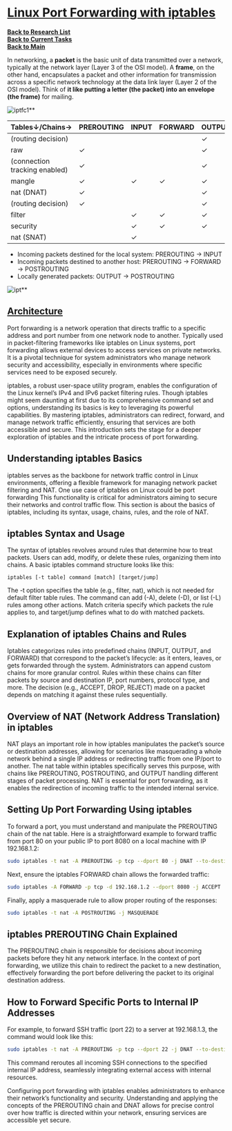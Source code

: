 # **[Linux Port Forwarding with iptables](https://contabo.com/blog/linux-port-forwarding-with-iptables/)**

**[Back to Research List](../../../../../../research_list.md)**\
**[Back to Current Tasks](../../../../../../../a_status/current_tasks.md)**\
**[Back to Main](../../../../../../../README.md)**

In networking, a **packet** is the basic unit of data transmitted over a network, typically at the network layer (Layer 3 of the OSI model). A **frame**, on the other hand, encapsulates a packet and other information for transmission across a specific network technology at the data link layer (Layer 2 of the OSI model). Think of **it like putting a letter (the packet) into an envelope (the frame)** for mailing.

![iptfc1](https://miro.medium.com/v2/resize:fit:720/format:webp/1*OIoNQkH4RTSm-eY2lUMBcQ.jpeg)**

| Tables↓/Chains→               | PREROUTING | INPUT | FORWARD | OUTPUT | POSTROUTING |
|-------------------------------|------------|-------|---------|--------|-------------|
| (routing decision)            |            |       |         | ✓      |             |
| raw                           | ✓          |       |         | ✓      |             |
| (connection tracking enabled) | ✓          |       |         | ✓      |             |
| mangle                        | ✓          | ✓     | ✓       | ✓      | ✓           |
| nat (DNAT)                    | ✓          |       |         | ✓      |             |
| (routing decision)            | ✓          |       |         | ✓      |             |
| filter                        |            | ✓     | ✓       | ✓      |             |
| security                      |            | ✓     | ✓       | ✓      |             |
| nat (SNAT)                    |            | ✓     |         |        | ✓           |

- Incoming packets destined for the local system: PREROUTING -> INPUT
- Incoming packets destined to another host: PREROUTING -> FORWARD -> POSTROUTING
- Locally generated packets: OUTPUT -> POSTROUTING

![ipt](https://stuffphilwrites.com/wp-content/uploads/2024/05/FW-IDS-iptables-Flowchart-v2024-05-22-768x978.png)**

## **[Architecture](https://www.digitalocean.com/community/tutorials/a-deep-dive-into-iptables-and-netfilter-architecture)**

Port forwarding is a network operation that directs traffic to a specific address and port number from one network node to another. Typically used in packet-filtering frameworks like iptables on Linux systems, port forwarding allows external devices to access services on private networks. It is a pivotal technique for system administrators who manage network security and accessibility, especially in environments where specific services need to be exposed securely.

iptables, a robust user-space utility program, enables the configuration of the Linux kernel’s IPv4 and IPv6 packet filtering rules. Though iptables might seem daunting at first due to its comprehensive command set and options, understanding its basics is key to leveraging its powerful capabilities. By mastering iptables, administrators can redirect, forward, and manage network traffic efficiently, ensuring that services are both accessible and secure. This introduction sets the stage for a deeper exploration of iptables and the intricate process of port forwarding.

## Understanding iptables Basics

iptables serves as the backbone for network traffic control in Linux environments, offering a flexible framework for managing network packet filtering and NAT. One use case of iptables on Linux could be port forwarding This functionality is critical for administrators aiming to secure their networks and control traffic flow. This section is about the basics of iptables, including its syntax, usage, chains, rules, and the role of NAT.

## iptables Syntax and Usage

The syntax of iptables revolves around rules that determine how to treat packets. Users can add, modify, or delete these rules, organizing them into chains. A basic iptables command structure looks like this:

`iptables [-t table] command [match] [target/jump]`

The -t option specifies the table (e.g., filter, nat), which is not needed for default filter table rules. The command can add (-A), delete (-D), or list (-L) rules among other actions. Match criteria specify which packets the rule applies to, and target/jump defines what to do with matched packets.

## Explanation of iptables Chains and Rules

Iptables categorizes rules into predefined chains (INPUT, OUTPUT, and FORWARD) that correspond to the packet’s lifecycle: as it enters, leaves, or gets forwarded through the system. Administrators can append custom chains for more granular control. Rules within these chains can filter packets by source and destination IP, port numbers, protocol type, and more.
The decision (e.g., ACCEPT, DROP, REJECT) made on a packet depends on matching it against these rules sequentially.

## Overview of NAT (Network Address Translation) in iptables

NAT plays an important role in how iptables manipulates the packet’s source or destination addresses, allowing for scenarios like masquerading a whole network behind a single IP address or redirecting traffic from one IP/port to another. The nat table within iptables specifically serves this purpose, with chains like PREROUTING, POSTROUTING, and OUTPUT handling different stages of packet processing. NAT is essential for port forwarding, as it enables the redirection of incoming traffic to the intended internal service.

## Setting Up Port Forwarding Using iptables

To forward a port, you must understand and manipulate the PREROUTING chain of the nat table. Here is a straightforward example to forward traffic from port 80 on your public IP to port 8080 on a local machine with IP 192.168.1.2:

```bash
sudo iptables -t nat -A PREROUTING -p tcp --dport 80 -j DNAT --to-destination 192.168.1.2:8080
```

Next, ensure the iptables FORWARD chain allows the forwarded traffic:

```bash
sudo iptables -A FORWARD -p tcp -d 192.168.1.2 --dport 8080 -j ACCEPT
```

Finally, apply a masquerade rule to allow proper routing of the responses:

```bash
sudo iptables -t nat -A POSTROUTING -j MASQUERADE
```

## iptables PREROUTING Chain Explained

The PREROUTING chain is responsible for decisions about incoming packets before they hit any network interface. In the context of port forwarding, we utilize this chain to redirect the packet to a new destination, effectively forwarding the port before delivering the packet to its original destination address.

## How to Forward Specific Ports to Internal IP Addresses

For example, to forward SSH traffic (port 22) to a server at 192.168.1.3, the command would look like this:

```bash
sudo iptables -t nat -A PREROUTING -p tcp --dport 22 -j DNAT --to-destination 192.168.1.3:22
```

This command reroutes all incoming SSH connections to the specified internal IP address, seamlessly integrating external access with internal resources.

Configuring port forwarding with iptables enables administrators to enhance their network’s functionality and security. Understanding and applying the concepts of the PREROUTING chain and DNAT allows for precise control over how traffic is directed within your network, ensuring services are accessible yet secure.
